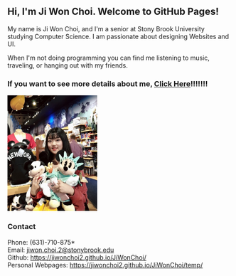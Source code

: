 ## Hi, I'm Ji Won Choi. Welcome to GitHub Pages!
 My name is Ji Won Choi, and I'm a senior at Stony Brook University studying Computer Science.
 I am passionate about designing Websites and UI. 
                                                                                                                                           
 When I'm not doing programming you can find me listening to music, traveling, or hanging out with my friends.


### If you want to see more details about me, [Click Here](https://jiwonchoi2.github.io/JiWonChoi/temp/)!!!!!!!
<img src= "jw_ny.jpg" width = "40%"> 

### Contact

Phone: (631)-710-875*                                                                                                                      
Email: jiwon.choi.2@stonybrook.edu                                                                                                          
Github: https://jiwonchoi2.github.io/JiWonChoi/                                                                                            
Personal Webpages: https://jiwonchoi2.github.io/JiWonChoi/temp/
